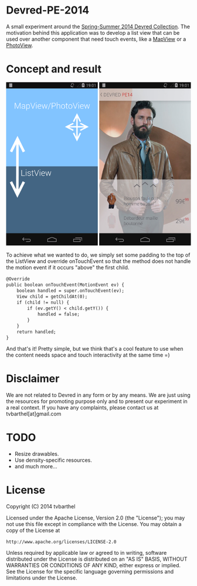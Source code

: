 Devred-PE-2014
==============

A small experiment around the [Spring-Summer 2014 Devred Collection](http://www.devred.com/looks-saison-4893.r.html). The motivation behind this application was to develop a list view that can be used over another component that need touch events, like a [MapView](http://developer.android.com/reference/com/google/android/gms/maps/MapView.html) or a [PhotoView](https://github.com/chrisbanes/PhotoView).

Concept and result
==============
![concept and illustration](static/concept_and_illustration.png)

To achieve what we wanted to do, we simply set some padding to the top of the ListView and override onTouchEvent so that the method does not handle the motion event if it occurs "above" the first child.

    @Override
    public boolean onTouchEvent(MotionEvent ev) {
        boolean handled = super.onTouchEvent(ev);
        View child = getChildAt(0);
        if (child != null) {
            if (ev.getY() < child.getY()) {
                handled = false;
            }
        }
        return handled;
    }

And that's it! Pretty simple, but we think that's a cool feature to use when the content needs space and touch interactivity at the same time =)

Disclaimer
==============
We are not related to Devred in any form or by any means. We are just using the resources for promoting purpose only and to present our experiment in a real context. If you have any complaints, please contact us at tvbarthel[at]gmail.com

TODO
==============
* Resize drawables.
* Use density-specific resources.
* and much more...

License
=====================
Copyright (C) 2014 tvbarthel

Licensed under the Apache License, Version 2.0 (the "License");
you may not use this file except in compliance with the License.
You may obtain a copy of the License at

    http://www.apache.org/licenses/LICENSE-2.0

Unless required by applicable law or agreed to in writing, software
distributed under the License is distributed on an "AS IS" BASIS,
WITHOUT WARRANTIES OR CONDITIONS OF ANY KIND, either express or implied.
See the License for the specific language governing permissions and
limitations under the License.
